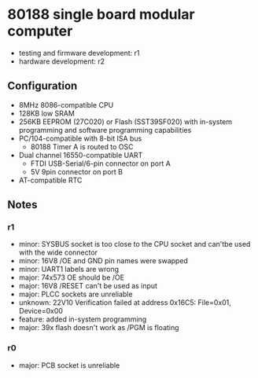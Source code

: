 # 80188 single board modular computer

* testing and firmware development: r1
* hardware development: r2

## Configuration

* 8MHz 8086-compatible CPU
* 128KB low SRAM
* 256KB EEPROM (27C020) or Flash (SST39SF020) with in-system programming and software programming capabilities
* PC/104-compatible with 8-bit ISA bus
  - 80188 Timer A is routed to OSC
* Dual channel 16550-compatible UART
  - FTDI USB-Serial/6-pin connector on port A
  - 5V 9pin connector on port B
* AT-compatible RTC

## Notes

### r1

* minor: SYSBUS socket is too close to the CPU socket and can'tbe used with the wide connector
* minor: 16V8 /OE and GND pin names were swapped
* minor: UART1 labels are wrong
* major: 74x573 OE should be /OE
* major: 16V8 /RESET can't be used as input
* major: PLCC sockets are unreliable
* unknown: 22V10 Verification failed at address 0x16C5: File=0x01, Device=0x00
* feature: added in-system programming
* major: 39x flash doesn't work as /PGM is floating

### r0
* major: PCB socket is unreliable
